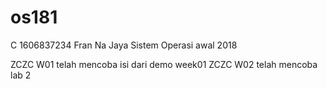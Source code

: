 # os181

C 1606837234 Fran Na Jaya Sistem Operasi awal 2018

ZCZC W01 telah mencoba isi dari demo week01
ZCZC W02 telah mencoba lab 2
